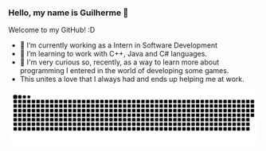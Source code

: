 ### Hello, my name is Guilherme 👋
Welcome to my GitHub! :D

- 🔭 I’m currently working as a Intern in Software Development
- 🌱 I’m learning to work with C++, Java and C# languages.
- 🤔 I'm very curious so, recently, as a way to learn more about programming I entered in the world of developing some games.
- This unites a love that I always had and ends up helping me at work.
<!--
**guinpereira/guinpereira** is a ✨ _special_ ✨ repository because its `README.md` (this file) appears on your GitHub profile.

Here are some ideas to get you started:

- 🔭 I’m currently working on ...
- 🌱 I’m currently learning ...
- 👯 I’m looking to collaborate on ...
- 🤔 I’m looking for help with ...
- 💬 Ask me about ...
- 📫 How to reach me: ...
- 😄 Pronouns: ...
- ⚡ Fun fact: ...
-->

  ![Snake animation](https://github.com/guinpereira/guinpereira/blob/output/github-contribution-grid-snake.svg)
